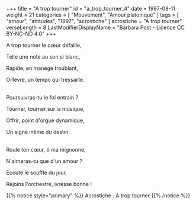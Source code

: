 +++
title = "A trop tourner"
id = "a_trop_tourner_4"
date = 1997-08-11
weight = 21
categories = [ "Mouvement", "Amour platonique" ]
tags = [ "amour", "attitudes", "1997", "acrostiche" ]
acrostiche = "A trop tourner"
verseLength = 8
LastModifierDisplayName = "Barbara Post - Licence CC BY-NC-ND 4.0"
+++

A trop tourner le cœur défaille,

Telle une note au son si blanc,

Rapide, en manège troublant,

Orfèvre, un tempo qui tressaille.

 \
Poursuivras-tu le fol entrain ?

Tourner, tourner sur la musique,

Offrir, point d'orgue dynamique,

Un signe intime du destin.

 \
Roule ton cœur, ô ma mignonne,

N'aimeras-tu que d'un amour ?

Ecoute le souffle du jour,

Rejoins l'orchestre, ivresse bonne !

{{% notice style="primary" %}}
Acrostiche : A trop tourner
{{% /notice %}}
